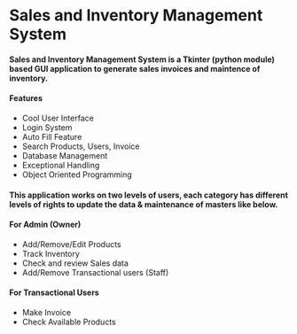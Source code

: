 # Sales and Inventory Management System

#### Sales and Inventory Management System is a Tkinter (python module) based GUI application to generate sales invoices and maintence of inventory.
#### Features
- Cool User Interface
- Login System
- Auto Fill Feature
- Search Products, Users, Invoice
- Database Management
- Exceptional Handling
- Object Oriented Programming

####	This application works on two levels of users, each category has different levels of rights to update the data & maintenance of masters like below.

#### For Admin (Owner)
*	Add/Remove/Edit Products
* Track Inventory
*	Check and review Sales data
*	Add/Remove Transactional users (Staff) 

#### For Transactional Users
*	Make Invoice
*	Check Available Products


#
